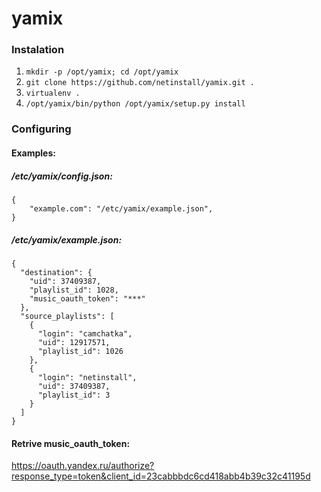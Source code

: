 # yamix

### Instalation

1. `mkdir -p /opt/yamix; cd /opt/yamix`
2. `git clone https://github.com/netinstall/yamix.git .`
3.  `virtualenv .`
4.  `/opt/yamix/bin/python /opt/yamix/setup.py install`

### Configuring
#### Examples:
##### /etc/yamix/config.json:
```
{
    "example.com": "/etc/yamix/example.json",
}
```

##### /etc/yamix/example.json:

```
{
  "destination": {
    "uid": 37409387,
    "playlist_id": 1028,
    "music_oauth_token": "***"
  },
  "source_playlists": [
    {
      "login": "camchatka",
      "uid": 12917571,
      "playlist_id": 1026
    },
    {
      "login": "netinstall",
      "uid": 37409387,
      "playlist_id": 3
    }
  ]
}
```
#### Retrive music_oauth_token:
https://oauth.yandex.ru/authorize?response_type=token&client_id=23cabbbdc6cd418abb4b39c32c41195d
